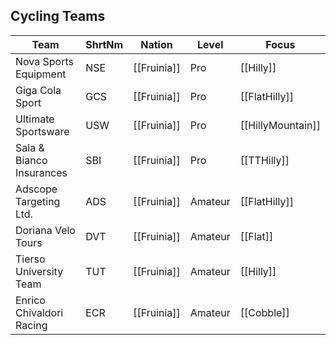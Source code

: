 ## Cycling Teams

| Team | ShrtNm | Nation | Level | Focus |
|-------|-------|---------|-------|-----|
| Nova Sports Equipment | NSE | [[Fruinia]] | Pro | [[Hilly]]
| Giga Cola Sport | GCS | [[Fruinia]] | Pro | [[FlatHilly]]
| Ultimate Sportsware | USW | [[Fruinia]] | Pro | [[HillyMountain]]
| Sala & Bianco Insurances | SBI | [[Fruinia]] | Pro | [[TTHilly]]
| Adscope Targeting Ltd. | ADS | [[Fruinia]] | Amateur | [[FlatHilly]]
| Doriana Velo Tours | DVT | [[Fruinia]] | Amateur | [[Flat]]
| Tierso University Team | TUT | [[Fruinia]] | Amateur | [[Hilly]]
| Enrico Chivaldori Racing | ECR | [[Fruinia]] | Amateur | [[Cobble]]
